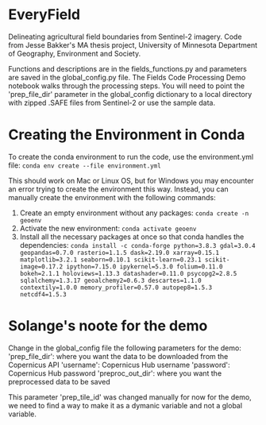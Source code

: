 # EveryField
Delineating agricultural field boundaries from Sentinel-2 imagery. Code from Jesse Bakker's MA thesis project, University of Minnesota Department of Geography, Environment and Society.

Functions and descriptions are in the fields_functions.py and parameters are saved in the global_config.py file. The Fields Code Processing Demo notebook walks through the processing steps. You will need to point the 'prep_file_dir' parameter in the global_config dictionary to a local directory with zipped .SAFE files from Sentinel-2 or use the sample data.

# Creating the Environment in Conda
To create the conda environment to run the code, use the environment.yml file:
`conda env create --file environment.yml`

This should work on Mac or Linux OS, but for Windows you may encounter an error trying to create the environment this way.
Instead, you can manually create the environment with the following commands:
  1. Create an empty environment without any packages:
  `conda create -n geoenv`
  2. Activate the new environment:
  `conda activate geoenv`
  3. Install all the necessary packages at once so that conda handles the dependencies:
  ```conda install -c conda-forge python=3.8.3 gdal=3.0.4 geopandas=0.7.0 rasterio=1.1.5 dask=2.19.0 xarray=0.15.1 matplotlib=3.2.1 seaborn=0.10.1 scikit-learn=0.23.1 scikit-image=0.17.2 ipython=7.15.0 ipykernel=5.3.0 folium=0.11.0 bokeh=2.1.1 holoviews=1.13.3 datashader=0.11.0 psycopg2=2.8.5 sqlalchemy=1.3.17 geoalchemy2=0.6.3 descartes=1.1.0 contextily=1.0.0 memory_profiler=0.57.0 autopep8=1.5.3 netcdf4=1.5.3```

# Solange's noote for the demo

Change in the global_config file the following parameters for the demo:
'prep_file_dir': where you want the data to be downloaded from the Copernicus API
'username': Copernicus Hub username
'password': Copernicus Hub password
'preproc_out_dir': where you want the preprocessed data to be saved


This parameter 'prep_tile_id' was changed manually for now for the demo, we need to find a way to make it as a dymanic variable and not a global variable.

